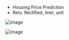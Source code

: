 - Housing Price Prediction
- Relu: Rectified, liner, unit

![image](https://user-images.githubusercontent.com/26192929/90451932-f52b0e80-e0ba-11ea-8653-c262429c7939.png)

![image](https://user-images.githubusercontent.com/26192929/90452076-53f08800-e0bb-11ea-81fc-472a830f0f30.png)
